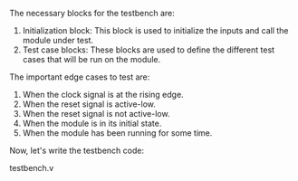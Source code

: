 The necessary blocks for the testbench are:

1. Initialization block: This block is used to initialize the inputs and call the module under test.
2. Test case blocks: These blocks are used to define the different test cases that will be run on the module.

The important edge cases to test are:

1. When the clock signal is at the rising edge.
2. When the reset signal is active-low.
3. When the reset signal is not active-low.
4. When the module is in its initial state.
5. When the module has been running for some time.

Now, let's write the testbench code:

testbench.v
